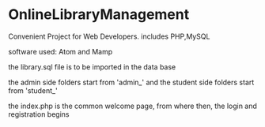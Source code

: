 # OnlineLibraryManagement
Convenient Project for Web Developers. includes PHP,MySQL

software used:
Atom and Mamp

the library.sql file is to be imported in the data base

the admin side folders start from 'admin_'
and the student side folders start from 'student_'

the index.php is the common welcome page, from where then, the login and registration begins
